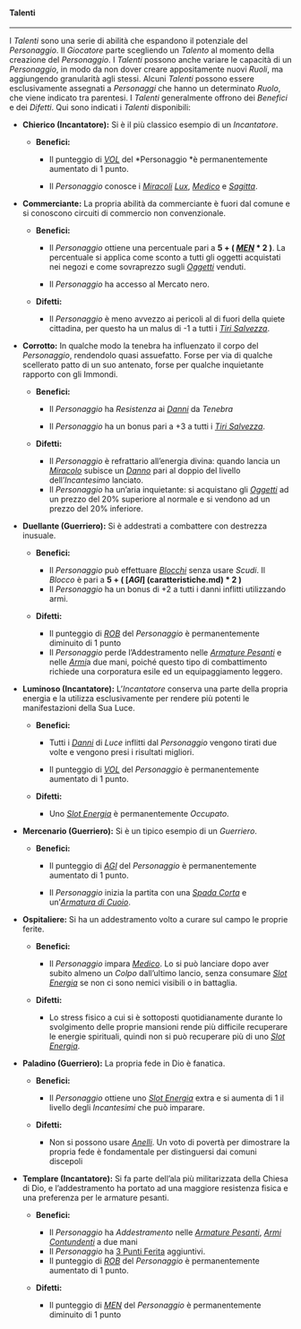 #### Talenti

---

I *Talenti* sono una serie di abilità che espandono il potenziale del *Personaggio*. Il *Giocatore* parte scegliendo un *Talento* al momento della creazione del *Personaggio*. I *Talenti* possono anche variare le capacità di un *Personaggio*, in modo da non dover creare appositamente nuovi *Ruoli*, ma aggiungendo granularità agli stessi. Alcuni *Talenti* possono essere esclusivamente assegnati a *Personaggi* che hanno un determinato *Ruolo*, che viene indicato tra parentesi. I *Talenti* generalmente offrono dei *Benefici* e dei *Difetti*. Qui sono indicati i *Talenti* disponibili:

* **Chierico \(Incantatore\):** Si è il più classico esempio di un *Incantatore*.

  * **Benefici:**

    * Il punteggio di [*VOL*](caratteristiche.md) del *Personaggio *è permanentemente aumentato di 1 punto.

    * Il *Personaggio* conosce i [*Miracoli*](..\magia.md) [*Lux*](..\magia\miracoli\liv-I.md), [*Medico*](..\magia\miracoli\liv-I.md) e [*Sagitta*](..\magia\miracoli\liv-I.md).

* **Commerciante:** La propria abilità da commerciante è fuori dal comune e si conoscono circuiti di commercio non convenzionale.

  * **Benefici:**

    * Il *Personaggio* ottiene una percentuale pari a  **5 + ( [*MEN*](caratteristiche.md) \* 2 )**. La percentuale si applica come sconto a tutti gli oggetti acquistati nei negozi e come sovraprezzo sugli [*Oggetti*](oggetti.md) venduti.

    * Il *Personaggio* ha accesso al Mercato nero.

  * **Difetti:**

    * Il *Personaggio* è meno avvezzo ai pericoli al di fuori della quiete cittadina, per questo ha un malus di -1 a tutti i [*Tiri Salvezza*](combattimento\tiri-salvezza.md).

* **Corrotto:** In qualche modo la tenebra ha influenzato il corpo del *Personaggio*, rendendolo quasi assuefatto. Forse per via di qualche scellerato patto di un suo antenato, forse per qualche inquietante rapporto con gli Immondi.

  * **Benefici:**

    * Il *Personaggio* ha *Resistenza* ai [*Danni*](..\combattimento\attacco.md) da *Tenebra*

    * Il *Personaggio* ha un bonus pari a +3 a tutti i [*Tiri Salvezza*](combattimento\tiri-salvezza.md).

  * **Difetti:**

    * Il *Personaggio* è refrattario all’energia divina: quando lancia un [*Miracolo*](..\magia.md) subisce un [*Danno*](..\combattimento\attacco.md) pari al doppio del livello dell’*Incantesimo* lanciato.
    * Il *Personaggio* ha un’aria inquietante: si acquistano gli [*Oggetti*](..\oggetti.md) ad un prezzo del 20% superiore al normale e si vendono ad un prezzo del 20% inferiore.

* **Duellante \(Guerriero\):** Si è addestrati a combattere con destrezza inusuale.

  * **Benefici:**

    * Il *Personaggio* può effettuare [*Blocchi*](..\combattimento\difesa.md) senza usare *Scudi*. Il *Blocco* è pari a  **5 + ( [*AGI*] (caratteristiche.md) \* 2 )**
    * Il *Personaggio* ha un bonus di +2 a tutti i danni inflitti utilizzando armi. 

  * **Difetti:**

    * Il punteggio di [*ROB*](caratteristiche.md) del *Personaggio* è permanentemente diminuito di 1 punto 
    * Il *Personaggio* perde l’Addestramento nelle [*Armature Pesanti*](..\oggetti\equipaggiabili.md) e nelle [*Armi*](..\oggetti\equipaggiabili.md)a due mani, poiché questo tipo di combattimento richiede una corporatura esile ed un equipaggiamento leggero.

* **Luminoso \(Incantatore\):** L’*Incantatore* conserva una parte della propria energia e la utilizza esclusivamente per rendere più potenti le manifestazioni della Sua Luce.

  * **Benefici:**

    * Tutti i [*Danni*](..\..\combattimento\attacco.md) di *Luce* inflitti dal *Personaggio* vengono tirati due volte e vengono presi i risultati migliori.

    * Il punteggio di [*VOL*](caratteristiche.md) del *Personaggio* è permanentemente aumentato di 1 punto.

  * **Difetti:**

    * Uno [*Slot Energia*](..\magia.md) è permanentemente *Occupato*.

* **Mercenario \(Guerriero\):** Si è un tipico esempio di un *Guerriero*.

  * **Benefici:**

    * Il punteggio di [*AGI*](caratteristiche.md) del *Personaggio* è permanentemente aumentato di 1 punto.

    * Il *Personaggio* inizia la partita con una [*Spada Corta*](..\oggetti.md) e un’[*Armatura di Cuoio*](..\oggetti.md).

* **Ospitaliere:** Si ha un addestramento volto a curare sul campo le proprie ferite. 

  * **Benefici:**

    * Il *Personaggio* impara [*Medico*](..\magia\miracoli\liv-I.md). Lo si può lanciare dopo aver subito almeno un *Colpo* dall’ultimo lancio, senza consumare [*Slot Energia*](..\magia.md) se non ci sono nemici visibili o in battaglia. 
  
  * **Difetti:**

    * Lo stress fisico a cui si è sottoposti quotidianamente durante lo svolgimento delle proprie mansioni rende più difficile recuperare le energie spirituali, quindi non si può recuperare più di uno [*Slot Energia*](..\magia.md).

* **Paladino \(Guerriero\):** La propria fede in Dio è fanatica. 

  * **Benefici:**
  
    * Il *Personaggio* ottiene uno [*Slot Energia*](..\magia.md) extra e si aumenta di 1 il livello degli *Incantesimi* che può imparare.
  
  * **Difetti:**

    * Non si possono usare [*Anelli*](..\oggetti.md). Un voto di povertà per dimostrare la propria fede è fondamentale per distinguersi dai comuni discepoli

* **Templare \(Incantatore\):** Si fa parte dell’ala più militarizzata della Chiesa di Dio, e l’addestramento ha portato ad una maggiore resistenza fisica e una preferenza per le armature pesanti. 

  * **Benefici:**
  
    * Il *Personaggio* ha *Addestramento* nelle [*Armature Pesanti*](..\oggetti\equipaggiabili.md), [*Armi Contundenti*](..\oggetti\equipaggiabili.md) a due mani
	* Il *Personaggio* ha [3 Punti Ferita](punti-ferita.md) aggiuntivi.     
    * Il punteggio di [*ROB*](caratteristiche.md) del *Personaggio* è permanentemente aumentato di 1 punto.
	
  * **Difetti:**
 
    * Il punteggio di [*MEN*](caratteristiche.md) del *Personaggio* è permanentemente diminuito di 1 punto  